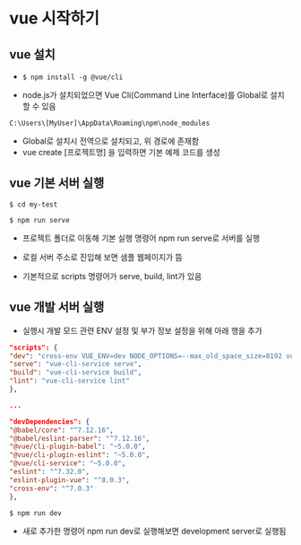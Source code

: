 # vue 시작하기

## vue 설치

- `$ npm install -g @vue/cli`

- node.js가 설치되었으면 Vue Cli(Command Line Interface)를 Global로 설치할 수 있음

`C:\Users\[MyUser]\AppData\Roaming\npm\node_modules`

- Global로 설치시 전역으로 설치되고, 위 경로에 존재함
- vue create [프로젝트명] 을 입력하면 기본 예제 코드를 생성

## vue 기본 서버 실행

`$ cd my-test`

`$ npm run serve`

- 프로젝트 폴더로 이동해 기본 실행 명령어 npm run serve로 서버를 실행

- 로컬 서버 주소로 진입해 보면 샘플 웹페이지가 뜸

- 기본적으로 scripts 명령어가 serve, build, lint가 있음

## vue 개발 서버 실행

- 실행시 개발 모드 관련 ENV 설정 및 부가 정보 설정을 위해 아래 행을 추가

```json
"scripts": {
"dev": "cross-env VUE_ENV=dev NODE_OPTIONS=--max_old_space_size=8192 vue-cli-service serve",
"serve": "vue-cli-service serve",
"build": "vue-cli-service build",
"lint": "vue-cli-service lint"
},

...

"devDependencies": {
"@babel/core": "^7.12.16",
"@babel/eslint-parser": "^7.12.16",
"@vue/cli-plugin-babel": "~5.0.0",
"@vue/cli-plugin-eslint": "~5.0.0",
"@vue/cli-service": "~5.0.0",
"eslint": "^7.32.0",
"eslint-plugin-vue": "^8.0.3",
"cross-env": "^7.0.3"
},
```

`$ npm run dev`

- 새로 추가한 명령어 npm run dev로 실행해보면 development server로 실행됨
